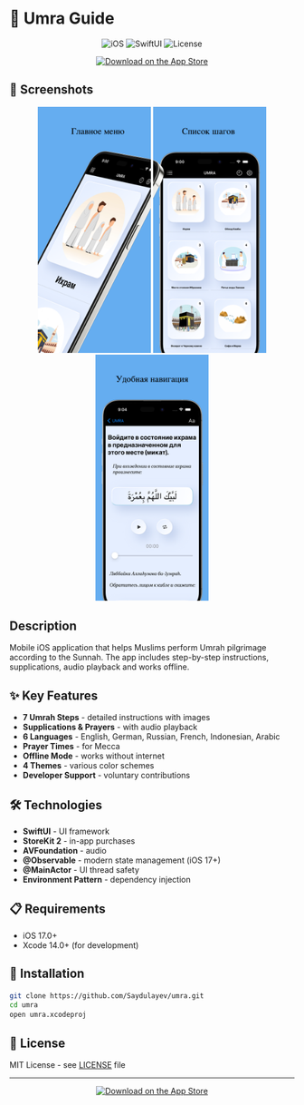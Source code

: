 # 🕌 Umra Guide

<div align="center">

![iOS](https://img.shields.io/badge/iOS-17.0+-blue.svg)
![SwiftUI](https://img.shields.io/badge/SwiftUI-4.0+-orange.svg)
![License](https://img.shields.io/badge/License-MIT-green.svg)

[![Download on the App Store](https://developer.apple.com/assets/elements/badges/download-on-the-app-store.svg)](https://apps.apple.com/app/id1673683355)

</div>

## 📱 Screenshots

<div align="center">
  <img src="https://github.com/Saydulayev/umra/blob/main/umra/Screensh./1.png" width="200">
  <img src="https://github.com/Saydulayev/umra/blob/main/umra/Screensh./2.png" width="200">
  <img src="https://github.com/Saydulayev/umra/blob/main/umra/Screensh./3.png" width="200">
</div>

## Description

Mobile iOS application that helps Muslims perform Umrah pilgrimage according to the Sunnah. The app includes step-by-step instructions, supplications, audio playback and works offline.

## ✨ Key Features

- **7 Umrah Steps** - detailed instructions with images
- **Supplications & Prayers** - with audio playback
- **6 Languages** - English, German, Russian, French, Indonesian, Arabic
- **Prayer Times** - for Mecca
- **Offline Mode** - works without internet
- **4 Themes** - various color schemes
- **Developer Support** - voluntary contributions

## 🛠️ Technologies

- **SwiftUI** - UI framework
- **StoreKit 2** - in-app purchases
- **AVFoundation** - audio
- **@Observable** - modern state management (iOS 17+)
- **@MainActor** - UI thread safety
- **Environment Pattern** - dependency injection

## 📋 Requirements

- iOS 17.0+
- Xcode 14.0+ (for development)

## 🚀 Installation

```bash
git clone https://github.com/Saydulayev/umra.git
cd umra
open umra.xcodeproj
```

## 📄 License

MIT License - see [LICENSE](LICENSE) file

---

<div align="center">

[![Download on the App Store](https://developer.apple.com/assets/elements/badges/download-on-the-app-store.svg)](https://apps.apple.com/app/id1673683355)

</div>